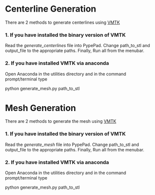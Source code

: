 # Centerline Generation
There are 2 methods to generate centerlines using [VMTK](www.vmtk.org)

### 1. If you have installed the binary version of VMTK
Read the *generate_centerlines* file into PypePad. Change 
path_to_stl and output_file to the appropriate paths. Finally, Run all from the menubar.
### 2. If you have installed VMTK via anaconda
Open Anaconda in the utilities directory and in the command prompt/terminal type 

python generate_mesh.py path_to_stl

# Mesh Generation
There are 2 methods to generate the mesh using [VMTK](www.vmtk.org)

### 1. If you have installed the binary version of VMTK
Read the *generate_mesh* file into PypePad. Change 
path_to_stl and output_file to the appropriate paths. Finally, Run all from the menubar.
### 2. If you have installed VMTK via anaconda
Open Anaconda in the utilities directory and in the command prompt/terminal type 

python generate_mesh.py path_to_stl